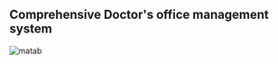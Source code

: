 ## Comprehensive Doctor's office management system
![matab](https://github.com/user-attachments/assets/21c2491c-0c23-4b8f-8594-a6629049c126)
